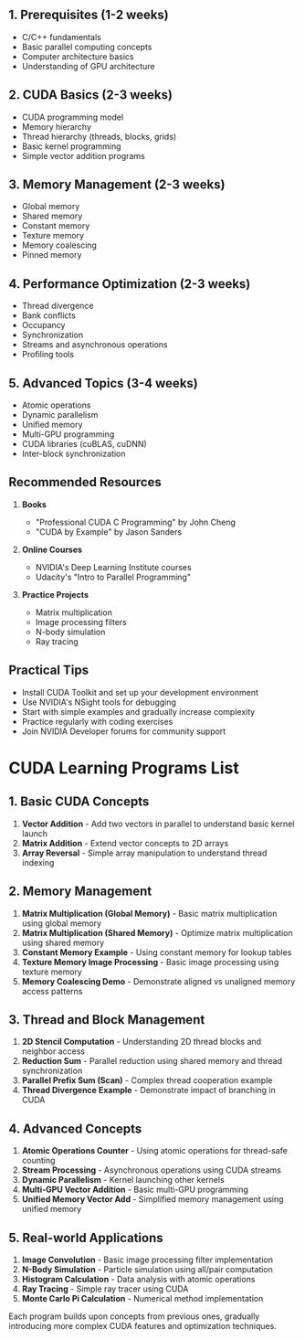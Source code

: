 


## 1. Prerequisites (1-2 weeks)
- C/C++ fundamentals
- Basic parallel computing concepts
- Computer architecture basics
- Understanding of GPU architecture

## 2. CUDA Basics (2-3 weeks)
- CUDA programming model
- Memory hierarchy
- Thread hierarchy (threads, blocks, grids)
- Basic kernel programming
- Simple vector addition programs

## 3. Memory Management (2-3 weeks)
- Global memory
- Shared memory
- Constant memory
- Texture memory
- Memory coalescing
- Pinned memory

## 4. Performance Optimization (2-3 weeks)
- Thread divergence
- Bank conflicts
- Occupancy
- Synchronization
- Streams and asynchronous operations
- Profiling tools

## 5. Advanced Topics (3-4 weeks)
- Atomic operations
- Dynamic parallelism
- Unified memory
- Multi-GPU programming
- CUDA libraries (cuBLAS, cuDNN)
- Inter-block synchronization

## Recommended Resources
1. **Books**
   - "Professional CUDA C Programming" by John Cheng
   - "CUDA by Example" by Jason Sanders

2. **Online Courses**
   - NVIDIA's Deep Learning Institute courses
   - Udacity's "Intro to Parallel Programming"

3. **Practice Projects**
   - Matrix multiplication
   - Image processing filters
   - N-body simulation
   - Ray tracing

## Practical Tips
- Install CUDA Toolkit and set up your development environment
- Use NVIDIA's NSight tools for debugging
- Start with simple examples and gradually increase complexity
- Practice regularly with coding exercises
- Join NVIDIA Developer forums for community support


# CUDA Learning Programs List

## 1. Basic CUDA Concepts
1. **Vector Addition** - Add two vectors in parallel to understand basic kernel launch
2. **Matrix Addition** - Extend vector concepts to 2D arrays
3. **Array Reversal** - Simple array manipulation to understand thread indexing

## 2. Memory Management
1. **Matrix Multiplication (Global Memory)** - Basic matrix multiplication using global memory
2. **Matrix Multiplication (Shared Memory)** - Optimize matrix multiplication using shared memory
3. **Constant Memory Example** - Using constant memory for lookup tables
4. **Texture Memory Image Processing** - Basic image processing using texture memory
5. **Memory Coalescing Demo** - Demonstrate aligned vs unaligned memory access patterns

## 3. Thread and Block Management
1. **2D Stencil Computation** - Understanding 2D thread blocks and neighbor access
2. **Reduction Sum** - Parallel reduction using shared memory and thread synchronization
3. **Parallel Prefix Sum (Scan)** - Complex thread cooperation example
4. **Thread Divergence Example** - Demonstrate impact of branching in CUDA

## 4. Advanced Concepts
1. **Atomic Operations Counter** - Using atomic operations for thread-safe counting
2. **Stream Processing** - Asynchronous operations using CUDA streams
3. **Dynamic Parallelism** - Kernel launching other kernels
4. **Multi-GPU Vector Addition** - Basic multi-GPU programming
5. **Unified Memory Vector Add** - Simplified memory management using unified memory

## 5. Real-world Applications
1. **Image Convolution** - Basic image processing filter implementation
2. **N-Body Simulation** - Particle simulation using all/pair computation
3. **Histogram Calculation** - Data analysis with atomic operations
4. **Ray Tracing** - Simple ray tracer using CUDA
5. **Monte Carlo Pi Calculation** - Numerical method implementation

Each program builds upon concepts from previous ones, gradually introducing more complex CUDA features and optimization techniques.